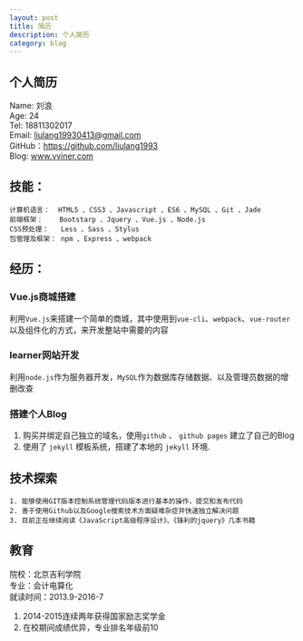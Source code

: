 ```yaml
---
layout: post
title: 简历
description: 个人简历
category: blog
---
```


## 个人简历 
Name: 刘浪 <br>
Age:  24 <br>
Tel: 18811302017 <br>
Email: liulang19930413@gmail.com <br>
GitHub：https://github.com/liulang1993 <br>
Blog: www.vviner.com


## 技能：

	计算机语言：  HTML5 、CSS3 、Javascript 、ES6 、MySQL 、Git 、Jade
	前端框架：    Bootstarp 、Jquery 、Vue.js 、Node.js
	CSS预处理：   Less 、Sass 、Stylus 
	包管理及框架： npm 、Express 、webpack
	

## 经历：

### Vue.js商城搭建
利用`Vue.js`来搭建一个简单的商城，其中使用到`vue-cli`、`webpack`、`vue-router` <br>
以及组件化的方式，来开发整站中需要的内容

### learner网站开发
利用`node.js`作为服务器开发，`MySQL`作为数据库存储数据、以及管理员数据的增删改查

### 搭建个人Blog
1. 购买并绑定自己独立的域名，使用`github`  、 `github pages` 建立了自己的Blog<br>
2. 使用了 `jekyll` 模板系统，搭建了本地的 `jekyll` 环境.


## 技术探索
	1. 能够使用GIT版本控制系统管理代码版本进行基本的操作，提交和发布代码
	2. 善于使用Github以及Google搜索技术方面疑难杂症并快速独立解决问题
	3. 目前正在继续阅读《JavaScript高级程序设计》、《锋利的jquery》几本书籍
	
## 教育
院校：北京吉利学院<br>
专业：会计电算化<br>
就读时间：2013.9-2016-7<br>
1. 2014-2015连续两年获得国家励志奖学金  <br>
2. 在校期间成绩优异，专业排名年级前10
